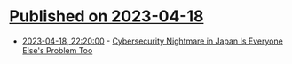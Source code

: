 # [Published on 2023-04-18](index.md)

* [2023-04-18, 22:20:00](https://it.slashdot.org/story/23/04/18/105245/cybersecurity-nightmare-in-japan-is-everyone-elses-problem-too?utm_source=rss1.0mainlinkanon&utm_medium=feed) - [Cybersecurity Nightmare in Japan Is Everyone Else's Problem Too](https://it.slashdot.org/story/23/04/18/105245/cybersecurity-nightmare-in-japan-is-everyone-elses-problem-too?utm_source=rss1.0mainlinkanon&utm_medium=feed)
